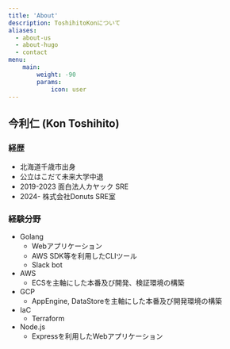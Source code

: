 ```yaml
---
title: 'About'
description: ToshihitoKonについて
aliases:
  - about-us
  - about-hugo
  - contact
menu:
    main: 
        weight: -90
        params:
            icon: user
---
```


## 今利仁 (Kon Toshihito)

### 経歴

- 北海道千歳市出身
- 公立はこだて未来大学中退
- 2019-2023 面白法人カヤック SRE
- 2024- 株式会社Donuts SRE室

### 経験分野

- Golang
    - Webアプリケーション
    - AWS SDK等を利用したCLIツール
    - Slack bot
- AWS
    - ECSを主軸にした本番及び開発、検証環境の構築
- GCP
    - AppEngine, DataStoreを主軸にした本番及び開発環境の構築
- IaC
    - Terraform
- Node.js
    - Expressを利用したWebアプリケーション
